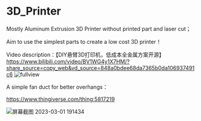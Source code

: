 # 3D_Printer

Mostly Aluminum Extrusion 3D Printer without printed part and laser cut；

Aim to use the simplest parts to create a low cost 3D printer！

Video description：【DIY悬臂3D打印机，低成本全金属方案开源】 https://www.bilibili.com/video/BV1WG4y1X7HM/?share_source=copy_web&vd_source=848a0bdee68da7365b0da106937491c6
![fullview](https://user-images.githubusercontent.com/83868547/213654399-4d5f1a9c-c8ef-4fa1-b5e8-a13a7c635d52.jpg)

A simple fan duct for better overhangs：

https://www.thingiverse.com/thing:5817219

![屏幕截图 2023-03-01 191434](https://user-images.githubusercontent.com/83868547/222128748-44b55e0b-ab7a-4f94-9cbc-1cf554297819.png)
